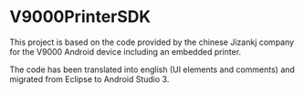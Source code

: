 # V9000PrinterSDK
This project is based on the code provided by the chinese Jizankj company for the 
V9000 Android device including an embedded printer.

The code has been translated into english (UI elements and comments) and migrated from
Eclipse to Android Studio 3.